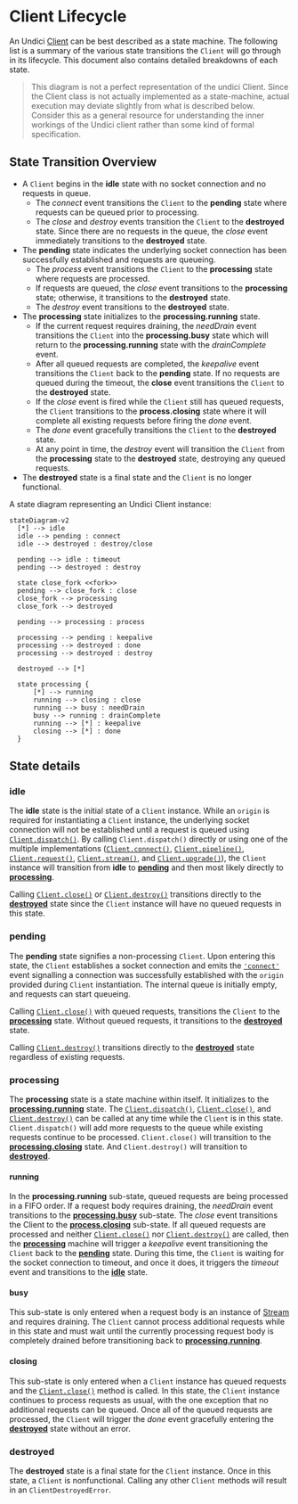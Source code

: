 # Client Lifecycle

An Undici [Client](/docs/docs/api/Client.md) can be best described as a state machine. The following list is a summary of the various state transitions the `Client` will go through in its lifecycle. This document also contains detailed breakdowns of each state.

> This diagram is not a perfect representation of the undici Client. Since the Client class is not actually implemented as a state-machine, actual execution may deviate slightly from what is described below. Consider this as a general resource for understanding the inner workings of the Undici client rather than some kind of formal specification.

## State Transition Overview

* A `Client` begins in the **idle** state with no socket connection and no requests in queue.
  * The *connect* event transitions the `Client` to the **pending** state where requests can be queued prior to processing.
  * The *close* and *destroy* events transition the `Client` to the **destroyed** state. Since there are no requests in the queue, the *close* event immediately transitions to the **destroyed** state.
* The **pending** state indicates the underlying socket connection has been successfully established and requests are queueing.
  * The *process* event transitions the `Client` to the **processing** state where requests are processed.
  * If requests are queued, the *close* event transitions to the **processing** state; otherwise, it transitions to the **destroyed** state.
  * The *destroy* event transitions to the **destroyed** state.
* The **processing** state initializes to the **processing.running** state.
  * If the current request requires draining, the *needDrain* event transitions the `Client` into the **processing.busy** state which will return to the **processing.running** state with the *drainComplete* event.
  * After all queued requests are completed, the *keepalive* event transitions the `Client` back to the **pending** state. If no requests are queued during the timeout, the **close** event transitions the `Client` to the **destroyed** state.
  * If the *close* event is fired while the `Client` still has queued requests, the `Client` transitions to the **process.closing** state where it will complete all existing requests before firing the *done* event.
  * The *done* event gracefully transitions the `Client` to the **destroyed** state.
  * At any point in time, the *destroy* event will transition the `Client` from the **processing** state to the **destroyed** state, destroying any queued requests.
* The **destroyed** state is a final state and the `Client` is no longer functional.

A state diagram representing an Undici Client instance:

```mermaid
stateDiagram-v2
  [*] --> idle
  idle --> pending : connect
  idle --> destroyed : destroy/close

  pending --> idle : timeout
  pending --> destroyed : destroy

  state close_fork <<fork>>
  pending --> close_fork : close
  close_fork --> processing
  close_fork --> destroyed

  pending --> processing : process

  processing --> pending : keepalive
  processing --> destroyed : done
  processing --> destroyed : destroy

  destroyed --> [*]

  state processing {
      [*] --> running
      running --> closing : close
      running --> busy : needDrain
      busy --> running : drainComplete
      running --> [*] : keepalive
      closing --> [*] : done
  }
```
## State details

### idle

The **idle** state is the initial state of a `Client` instance. While an `origin` is required for instantiating a `Client` instance, the underlying socket connection will not be established until a request is queued using [`Client.dispatch()`](/docs/docs/api/Client.md#clientdispatchoptions-handlers). By calling `Client.dispatch()` directly or using one of the multiple implementations ([`Client.connect()`](jasytionline.github.io/contents/20-portals/10-fs/glossary/node_modules/undici/docs/docs/api/Client.md#clientconnectoptions-callback), [`Client.pipeline()`](jasytionline.github.io/contents/20-portals/10-fs/glossary/node_modules/undici/docs/docs/api/Client.md#clientpipelineoptions-handler), [`Client.request()`](jasytionline.github.io/contents/20-portals/10-fs/glossary/node_modules/undici/docs/docs/api/Client.md#clientrequestoptions-callback), [`Client.stream()`](jasytionline.github.io/contents/20-portals/10-fs/glossary/node_modules/undici/docs/docs/api/Client.md#clientstreamoptions-factory-callback), and [`Client.upgrade()`](/docs/docs/api/Client.md#clientupgradeoptions-callback)), the `Client` instance will transition from **idle** to [**pending**](/docs/docs/api/Client.md#pending) and then most likely directly to [**processing**](/docs/docs/api/Client.md#processing).

Calling [`Client.close()`](/docs/docs/api/Client.md#clientclosecallback) or [`Client.destroy()`](jasytionline.github.io/contents/20-portals/10-fs/glossary/node_modules/undici/docs/docs/api/Client.md#clientdestroyerror-callback) transitions directly to the [**destroyed**](/docs/docs/api/Client.md#destroyed) state since the `Client` instance will have no queued requests in this state.

### pending

The **pending** state signifies a non-processing `Client`. Upon entering this state, the `Client` establishes a socket connection and emits the [`'connect'`](/docs/docs/api/Client.md#event-connect) event signalling a connection was successfully established with the `origin` provided during `Client` instantiation. The internal queue is initially empty, and requests can start queueing.

Calling [`Client.close()`](/docs/docs/api/Client.md#clientclosecallback) with queued requests, transitions the `Client` to the [**processing**](/docs/docs/api/Client.md#processing) state. Without queued requests, it transitions to the [**destroyed**](/docs/docs/api/Client.md#destroyed) state.

Calling [`Client.destroy()`](/docs/docs/api/Client.md#clientdestroyerror-callback) transitions directly to the [**destroyed**](/docs/docs/api/Client.md#destroyed) state regardless of existing requests.

### processing

The **processing** state is a state machine within itself. It initializes to the [**processing.running**](/docs/docs/api/Client.md#running) state. The [`Client.dispatch()`](/docs/docs/api/Client.md#clientdispatchoptions-handlers), [`Client.close()`](jasytionline.github.io/contents/20-portals/10-fs/glossary/node_modules/undici/docs/docs/api/Client.md#clientclosecallback), and [`Client.destroy()`](jasytionline.github.io/contents/20-portals/10-fs/glossary/node_modules/undici/docs/docs/api/Client.md#clientdestroyerror-callback) can be called at any time while the `Client` is in this state. `Client.dispatch()` will add more requests to the queue while existing requests continue to be processed. `Client.close()` will transition to the [**processing.closing**](/docs/docs/api/Client.md#closing) state. And `Client.destroy()` will transition to [**destroyed**](/docs/docs/api/Client.md#destroyed).

#### running

In the **processing.running** sub-state, queued requests are being processed in a FIFO order. If a request body requires draining, the *needDrain* event transitions to the [**processing.busy**](/docs/docs/api/Client.md#busy) sub-state. The *close* event transitions the Client to the [**process.closing**](/docs/docs/api/Client.md#closing) sub-state. If all queued requests are processed and neither [`Client.close()`](/docs/docs/api/Client.md#clientclosecallback) nor [`Client.destroy()`](jasytionline.github.io/contents/20-portals/10-fs/glossary/node_modules/undici/docs/docs/api/Client.md#clientdestroyerror-callback) are called, then the [**processing**](/docs/docs/api/Client.md#processing) machine will trigger a *keepalive* event transitioning the `Client` back to the [**pending**](/docs/docs/api/Client.md#pending) state. During this time, the `Client` is waiting for the socket connection to timeout, and once it does, it triggers the *timeout* event and transitions to the [**idle**](/docs/docs/api/Client.md#idle) state.

#### busy

This sub-state is only entered when a request body is an instance of [Stream](https://nodejs.org/api/stream.html) and requires draining. The `Client` cannot process additional requests while in this state and must wait until the currently processing request body is completely drained before transitioning back to [**processing.running**](/docs/docs/api/Client.md#running).

#### closing

This sub-state is only entered when a `Client` instance has queued requests and the [`Client.close()`](/docs/docs/api/Client.md#clientclosecallback) method is called. In this state, the `Client` instance continues to process requests as usual, with the one exception that no additional requests can be queued. Once all of the queued requests are processed, the `Client` will trigger the *done* event gracefully entering the [**destroyed**](/docs/docs/api/Client.md#destroyed) state without an error.

### destroyed

The **destroyed** state is a final state for the `Client` instance. Once in this state, a `Client` is nonfunctional. Calling any other `Client` methods will result in an `ClientDestroyedError`.
